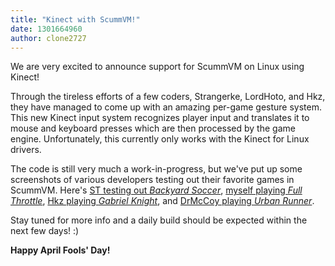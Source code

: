 ```yaml
---
title: "Kinect with ScummVM!"
date: 1301664960
author: clone2727
---
```


We are very excited to announce support for ScummVM on Linux using Kinect!

Through the tireless efforts of a few coders, Strangerke, LordHoto, and Hkz, they have managed to come up with an amazing per-game gesture system. This new Kinect input system recognizes player input and translates it to mouse and keyboard presses which are then processed by the game engine. Unfortunately, this currently only works with the Kinect for Linux drivers.

The code is still very much a work-in-progress, but we've put up some screenshots of various developers testing out their favorite games in ScummVM. Here's [ST testing out *Backyard Soccer*](/data/news/20110401_1.jpg), [myself playing *Full Throttle*](/data/news/20110401_2.jpg), [Hkz playing *Gabriel Knight*](/data/news/20110401_3.jpg), and [DrMcCoy playing *Urban Runner*](/data/news/20110401_4.jpg).

Stay tuned for more info and a daily build should be expected within the next few days! :)

**Happy April Fools' Day!**
